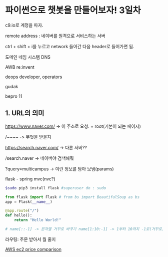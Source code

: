 # 파이썬으로 챗봇을 만들어보자! 3일차

c9.io로 계정을 파자.

remote address : 네이버를 원격으로 서비스하는 서버

ctrl + shift + i를 누르고 network 들어간 다음 header로 들어가면 됨.

도메인 네임 시스템 DNS

AWB re:invent

deops developer, operators

gudak

bepro 11

## 1. URL의 의미

https://www.naver.com/ -> 이 주소로 요청. + root(기본이 되는 페이지)

/~~~~ -> 무엇을 받을지

https://search.naver.com/ -> 다른 서버??

/search.naver -> 네이버야 검색해줘

?query=multicampus -> 이런 정보를 담아 보냄(params)



flask - spring mvc(nvc?)

```bash
$sudo pip3 install flask #superuser do : sudo
```

```python
from flask import Flask # from bs import BeautifulSoup as bs
app = Flask(__name__)

@app.route("/")
def hello():
    return "Hello World!"

# name[::-1] -> 문자열 거꾸로 바꾸기 name[1:10:-1] -> 1부터 10까지 -1로(거꾸로)

```

라우팅: 주문 받아서 뭘 줄지

[AWS ec2 price comparison](https://www.ec2instances.info/)

